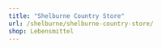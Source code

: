 ```yaml
---
title: "Shelburne Country Store"
url: /shelburne/shelburne-country-store/
shop: Lebensmittel
---
```

